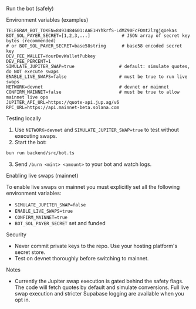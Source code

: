 Run the bot (safely)

Environment variables (examples)

```env
TELEGRAM_BOT_TOKEN=8493484601:AAE1HYhkrfS-LdMZ90FcFOmt2lzgjqUekas
BOT_SOL_PAYER_SECRET=[1,2,3,...]            # JSON array of secret key bytes (recommended)
# or BOT_SOL_PAYER_SECRET=base58string      # base58 encoded secret key
DEV_FEE_WALLET=YourDevWalletPubkey
DEV_FEE_PERCENT=1
SIMULATE_JUPITER_SWAP=true                 # default: simulate quotes, do NOT execute swaps
ENABLE_LIVE_SWAPS=false                    # must be true to run live swaps
NETWORK=devnet                             # devnet or mainnet
CONFIRM_MAINNET=false                      # must be true to allow mainnet live ops
JUPITER_API_URL=https://quote-api.jup.ag/v6
RPC_URL=https://api.mainnet-beta.solana.com
```

Testing locally

1. Use `NETWORK=devnet` and `SIMULATE_JUPITER_SWAP=true` to test without executing swaps.
2. Start the bot:

```bash
bun run backend/src/bot.ts
```

3. Send `/burn <mint> <amount>` to your bot and watch logs.

Enabling live swaps (mainnet)

To enable live swaps on mainnet you must explicitly set all the following environment variables:

- `SIMULATE_JUPITER_SWAP=false`
- `ENABLE_LIVE_SWAPS=true`
- `CONFIRM_MAINNET=true`
- `BOT_SOL_PAYER_SECRET` set and funded

Security

- Never commit private keys to the repo. Use your hosting platform's secret store.
- Test on devnet thoroughly before switching to mainnet.

Notes

- Currently the Jupiter swap execution is gated behind the safety flags. The code will fetch quotes by default and simulate conversions. Full live swap execution and stricter Supabase logging are available when you opt in.
